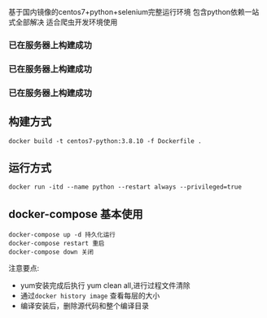 基于国内镜像的centos7+python+selenium完整运行环境 包含python依赖一站式全部解决 适合爬虫开发环境使用

### 已在服务器上构建成功 
### 已在服务器上构建成功 
### 已在服务器上构建成功 

## 构建方式
```
docker build -t centos7-python:3.8.10 -f Dockerfile . 
```
## 运行方式
```
docker run -itd --name python --restart always --privileged=true
```
## docker-compose 基本使用
```
docker-compose up -d 持久化运行
docker-compose restart 重启
docker-compose down 关闭
```

注意要点:

- yum安装完成后执行 yum clean all,进行过程文件清除
- 通过`docker history image` 查看每层的大小
- 编译安装后，删除源代码和整个编译目录


